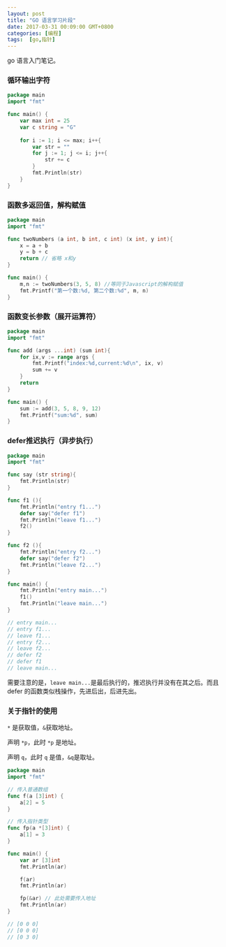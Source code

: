 ```yaml
---
layout: post
title: "GO 语言学习片段"
date: 2017-03-31 00:09:00 GMT+0800
categories: [编程]
tags:  [go,指针]
---
```


go 语言入门笔记。

<!-- more -->

### 循环输出字符

```go
package main
import "fmt"

func main() {
    var max int = 25
    var c string = "G"
    
    for i := 1; i <= max; i++{
        var str = ""
        for j := 1; j <= i; j++{
            str += c
        }
        fmt.Println(str)
    }
}
```

### 函数多返回值，解构赋值

```go
package main
import "fmt"

func twoNumbers (a int, b int, c int) (x int, y int){
    x = a + b
    y = b + c
    return // 省略 x和y
}

func main() {
    m,n := twoNumbers(3, 5, 8) //等同于Javascript的解构赋值
    fmt.Printf("第一个数:%d, 第二个数:%d", m, n)
}
```

### 函数变长参数（展开运算符）

```go
package main
import "fmt"

func add (args ...int) (sum int){
    for ix,v := range args {
        fmt.Printf("index:%d,current:%d\n", ix, v)
        sum += v
    }
    return
}

func main() {
    sum := add(3, 5, 8, 9, 12)
    fmt.Printf("sum:%d", sum)
}
```

### defer推迟执行（异步执行）

```go
package main
import "fmt"

func say (str string){
    fmt.Println(str)
}

func f1 (){
    fmt.Println("entry f1...")
    defer say("defer f1")
    fmt.Println("leave f1...")
    f2()
}

func f2 (){
    fmt.Println("entry f2...")
    defer say("defer f2")
    fmt.Println("leave f2...")
}

func main() {
    fmt.Println("entry main...")
    f1()
    fmt.Println("leave main...")
}

// entry main...
// entry f1...
// leave f1...
// entry f2...
// leave f2...
// defer f2
// defer f1
// leave main...
```

需要注意的是，`leave main...`是最后执行的，推迟执行并没有在其之后。而且 defer 的函数类似栈操作，先进后出，后进先出。

### 关于指针的使用

`*` 是获取值，`&`获取地址。

声明 `*p`，此时 `*p` 是地址。

声明 `q`，此时 `q` 是值，`&q`是取址。

```go
package main
import "fmt"

// 传入普通数组
func f(a [3]int) { 
    a[2] = 5
}

// 传入指针类型
func fp(a *[3]int) { 
    a[1] = 3
}

func main() {
    var ar [3]int
    fmt.Println(ar)

    f(ar)
    fmt.Println(ar)

    fp(&ar) // 此处需要传入地址
    fmt.Println(ar)
}

// [0 0 0]
// [0 0 0]
// [0 3 0]
```
